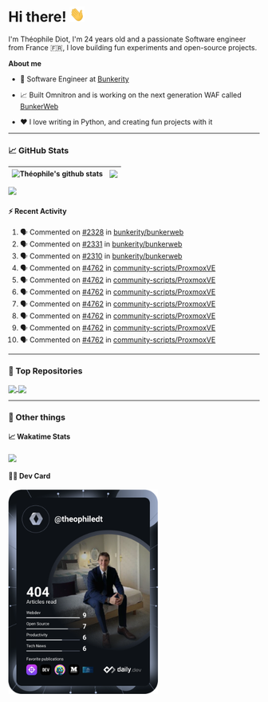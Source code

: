# Hi there! <img src="./wave.gif" width="30px" height="30px" />

I'm Théophile Diot, I'm 24 years old and a passionate Software engineer from France 🇫🇷, I love building fun experiments and open-source projects.

**About me**

- 💼 Software Engineer at [Bunkerity](https://www.bunkerity.com/)

- 📈 Built Omnitron and is working on the next generation WAF called [BunkerWeb](https://www.bunkerweb.io)

- ❤️ I love writing in Python, and creating fun projects with it

---

### 📈 GitHub Stats

| <img align="center" src="https://github-readme-stats.vercel.app/api?username=TheophileDiot&show_icons=true&include_all_commits=true&theme=algolia&hide_border=true&rank_icon=github" alt="Théophile's github stats" /> | <img align="center" src="https://github-readme-stats.vercel.app/api/top-langs/?username=TheophileDiot&layout=compact&theme=algolia&hide_border=true" /> |
| ---------------------------------------------------------------------------------------------------------------------------------------------------------------------------------------------------------------------- | ------------------------------------------------------------------------------------------------------------------------------------------------------- |

![](https://github-readme-activity-graph.vercel.app/graph?username=TheophileDiot&theme=tokyo-night)

#### :zap: Recent Activity

<!--START_SECTION:activity-->
1. 🗣 Commented on [#2328](https://github.com/bunkerity/bunkerweb/issues/2328#issuecomment-2916923526) in [bunkerity/bunkerweb](https://github.com/bunkerity/bunkerweb)
2. 🗣 Commented on [#2331](https://github.com/bunkerity/bunkerweb/issues/2331#issuecomment-2916904530) in [bunkerity/bunkerweb](https://github.com/bunkerity/bunkerweb)
3. 🗣 Commented on [#2310](https://github.com/bunkerity/bunkerweb/issues/2310#issuecomment-2916688570) in [bunkerity/bunkerweb](https://github.com/bunkerity/bunkerweb)
4. 🗣 Commented on [#4762](https://github.com/community-scripts/ProxmoxVE/pull/4762#issuecomment-2912729312) in [community-scripts/ProxmoxVE](https://github.com/community-scripts/ProxmoxVE)
5. 🗣 Commented on [#4762](https://github.com/community-scripts/ProxmoxVE/pull/4762#issuecomment-2912728069) in [community-scripts/ProxmoxVE](https://github.com/community-scripts/ProxmoxVE)
6. 🗣 Commented on [#4762](https://github.com/community-scripts/ProxmoxVE/pull/4762#issuecomment-2912656135) in [community-scripts/ProxmoxVE](https://github.com/community-scripts/ProxmoxVE)
7. 🗣 Commented on [#4762](https://github.com/community-scripts/ProxmoxVE/pull/4762#issuecomment-2912651802) in [community-scripts/ProxmoxVE](https://github.com/community-scripts/ProxmoxVE)
8. 🗣 Commented on [#4762](https://github.com/community-scripts/ProxmoxVE/pull/4762#issuecomment-2912647873) in [community-scripts/ProxmoxVE](https://github.com/community-scripts/ProxmoxVE)
9. 🗣 Commented on [#4762](https://github.com/community-scripts/ProxmoxVE/pull/4762#issuecomment-2912644418) in [community-scripts/ProxmoxVE](https://github.com/community-scripts/ProxmoxVE)
10. 🗣 Commented on [#4762](https://github.com/community-scripts/ProxmoxVE/pull/4762#issuecomment-2912639674) in [community-scripts/ProxmoxVE](https://github.com/community-scripts/ProxmoxVE)
<!--END_SECTION:activity-->

---

### 🔧 Top Repositories

<a href="https://github.com/bunkerity/bunkerweb">
  <img align="center" src="https://github-readme-stats.vercel.app/api/pin/?username=Bunkerity&repo=bunkerweb&theme=algolia" />
</a>
<a href="https://github.com/TheophileDiot/Omnitron">
  <img align="center" src="https://github-readme-stats.vercel.app/api/pin/?username=TheophileDiot&repo=Omnitron&theme=algolia" />
</a>

---

### 🎉 Other things

#### 📈 Wakatime Stats

<a href="https://wakatime.com/@theophile_bunkerity">
  <img align="center" src="https://github-readme-stats.vercel.app/api/wakatime?username=3aa5ce41-c253-43d9-8441-a721e446a45f&layout=compact&theme=algolia" />
</a>

#### 👨‍💻 Dev Card

<a href="https://app.daily.dev/TheophileDt">
  <img src="./devcard.svg" width="300" alt="Théophile Diot's Dev Card"/>
</a>

